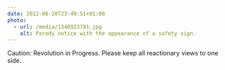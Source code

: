 ```yaml
---
date: 2012-06-28T23:49:51+01:00
photo:
  - url: /media/1340923791.jpg
    alt: Parody notice with the appearance of a safety sign.
---
```

Caution: Revolution in Progress. Please keep all reactionary views to one side.
